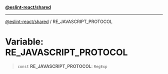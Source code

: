 [**@eslint-react/shared**](../README.md)

***

[@eslint-react/shared](../README.md) / RE\_JAVASCRIPT\_PROTOCOL

# Variable: RE\_JAVASCRIPT\_PROTOCOL

> `const` **RE\_JAVASCRIPT\_PROTOCOL**: `RegExp`
